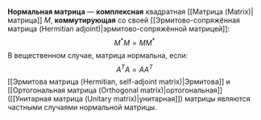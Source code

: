 **Нормальная матрица** — **комплексная** квадратная [[Матрица (Matrix)|матрица]] $M$, **коммутирующая** со своей [[Эрмитово-сопряжённая матрица (Hermitian adjoint)|эрмитово-сопряжённой матрицей]]:$$M^*M=MM^*$$В вещественном случае, матрица нормальна, если:$$A^TA=AA^T$$[[Эрмитова матрица (Hermitian, self-adjoint matrix)|Эрмитова]] и [[Ортогональная матрица (Orthogonal matrix)|ортогональная]] ([[Унитарная матрица (Unitary matrix)|унитарная]]) матрицы являются частными случаями нормальной матрицы.